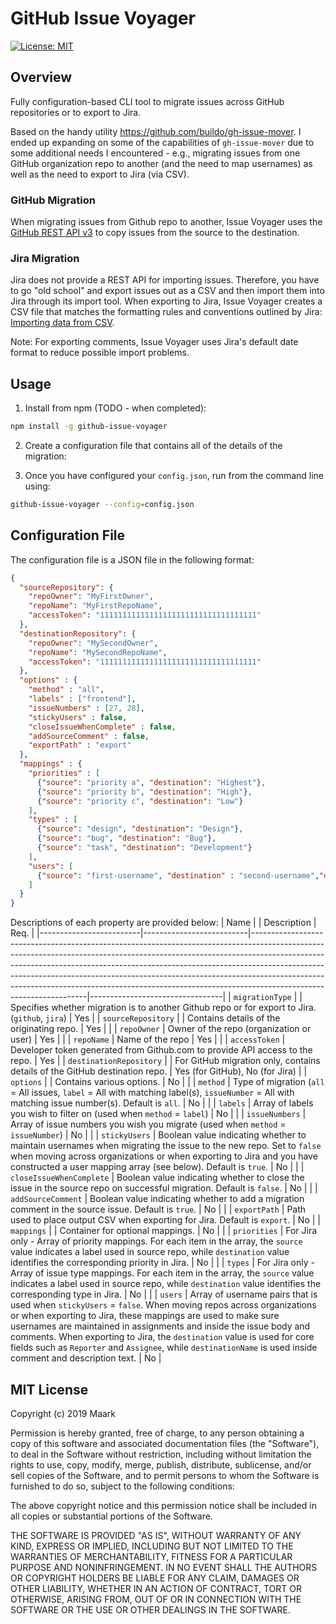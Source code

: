 # GitHub Issue Voyager

[![License: MIT](https://img.shields.io/badge/License-MIT-yellow.svg)](https://opensource.org/licenses/MIT)

## Overview

Fully configuration-based CLI tool to migrate issues across GitHub repositories or to export to Jira.

Based on the handy utility <https://github.com/buildo/gh-issue-mover>. I ended up expanding on some of the capabilities of `gh-issue-mover` due to some additional needs I encountered - e.g., migrating issues from one GitHub organization repo to another (and the need to map usernames) as well as the need to export to Jira (via CSV).

### GitHub Migration

When migrating issues from Github repo to another, Issue Voyager uses the [GitHub REST API v3](https://developer.github.com/v3/issues/) to copy issues from the source to the destination.

### Jira Migration

Jira does not provide a REST API for importing issues. Therefore, you have to go "old school" and export issues out as a CSV and then import them into Jira through its import tool. When exporting to Jira, Issue Voyager creates a CSV file that matches the formatting rules and conventions outlined by Jira: [Importing data from CSV](https://confluence.atlassian.com/adminjiracloud/importing-data-from-csv-776636762.html).

Note: For exporting comments, Issue Voyager uses Jira's default date format to reduce possible import problems.

## Usage

1. Install from npm (TODO - when completed):

```bash
npm install -g github-issue-voyager
```

2. Create a configuration file that contains all of the details of the migration:

3. Once you have configured your `config.json`, run from the command line using:

```bash
github-issue-voyager --config=config.json
```

## Configuration File

The configuration file is a JSON file in the following format:

```json
{
  "sourceRepository": {
    "repoOwner": "MyFirstOwner",
    "repoName": "MyFirstRepoName",
    "accessToken": "11111111111111111111111111111111111"
  },
  "destinationRepository": {
    "repoOwner": "MySecondOwner",
    "repoName": "MySecondRepoName",
    "accessToken": "11111111111111111111111111111111111"
  },
  "options" : {
    "method" : "all",
    "labels" : ["frontend"],
    "issueNumbers" : [27, 28],
    "stickyUsers" : false,
    "closeIssueWhenComplete" : false,
    "addSourceComment" : false,
    "exportPath" : "export"
  },
  "mappings" : {
    "priorities" : [
      {"source": "priority a", "destination": "Highest"},
      {"source": "priority b", "destination": "High"},
      {"source": "priority c", "destination": "Low"}
    ],
    "types" : [
      {"source": "design", "destination": "Design"},
      {"source": "bug", "destination": "Bug"},
      {"source": "task", "destination": "Development"}
    ],
    "users": [
      {"source": "first-username", "destination" : "second-username","destinationName":"John Doe"}
    ]
  }
}


```

Descriptions of each property are provided below:
| Name | | Description | Req. |
|-------------------------|--------------------------|-------------------------------------------------------------------------------------------------------------------------------------------------------------------------------------------------------------------------------------------------------------------------------------------------------------------------------------------------------------------------------------------------------------------------------------------|---------------------------------|
| `migrationType` | | Specifies whether migration is to another Github repo or for export to Jira. (`github`, `jira`) | Yes |
| `sourceRepository` | | Contains details of the originating repo. | Yes |
| | `repoOwner` | Owner of the repo (organization or user) | Yes |
| | `repoName` | Name of the repo | Yes |
| | `accessToken` | Developer token generated from Github.com to provide API access to the repo. | Yes |
| `destinationRepository` | | For GitHub migration only, contains details of the GitHub destination repo. | Yes (for GitHub), No (for Jira) |
| `options` | | Contains various options. | No |
| | `method` | Type of migration (`all` = All issues, `label` = All with matching label(s), `issueNumber` = All with matching issue number(s). Default is `all`. | No |
| | `labels` | Array of labels you wish to filter on (used when `method` = `label`) | No |
| | `issueNumbers` | Array of issue numbers you wish you migrate (used when `method` = `issueNumber`) | No |
| | `stickyUsers` | Boolean value indicating whether to maintain usernames when migrating the issue to the new repo. Set to `false` when moving across organizations or when exporting to Jira and you have constructed a user mapping array (see below). Default is `true`. | No |
| | `closeIssueWhenComplete` | Boolean value indicating whether to close the issue in the source repo on successful migration. Default is `false`. | No |
| | `addSourceComment` | Boolean value indicating whether to add a migration comment in the source issue. Default is `true`. | No |
| | `exportPath` | Path used to place output CSV when exporting for Jira. Default is `export`. | No |
| `mappings` | | Container for optional mappings. | No |
| | `priorities` | For Jira only - Array of priority mappings. For each item in the array, the `source` value indicates a label used in source repo, while `destination` value identifies the corresponding priority in Jira. | No |
| | `types` | For Jira only - Array of issue type mappings. For each item in the array, the `source` value indicates a label used in source repo, while `destination` value identifies the corresponding type in Jira. | No |
| | `users` | Array of username pairs that is used when `stickyUsers` = `false`. When moving repos across organizations or when exporting to Jira, these mappings are used to make sure usernames are maintained in assignments and inside the issue body and comments. When exporting to Jira, the `destination` value is used for core fields such as `Reporter` and `Assignee`, while `destinationName` is used inside comment and description text. | No |

## MIT License

Copyright (c) 2019 Maark

Permission is hereby granted, free of charge, to any person obtaining a copy
of this software and associated documentation files (the "Software"), to deal
in the Software without restriction, including without limitation the rights
to use, copy, modify, merge, publish, distribute, sublicense, and/or sell
copies of the Software, and to permit persons to whom the Software is
furnished to do so, subject to the following conditions:

The above copyright notice and this permission notice shall be included in all
copies or substantial portions of the Software.

THE SOFTWARE IS PROVIDED "AS IS", WITHOUT WARRANTY OF ANY KIND, EXPRESS OR
IMPLIED, INCLUDING BUT NOT LIMITED TO THE WARRANTIES OF MERCHANTABILITY,
FITNESS FOR A PARTICULAR PURPOSE AND NONINFRINGEMENT. IN NO EVENT SHALL THE
AUTHORS OR COPYRIGHT HOLDERS BE LIABLE FOR ANY CLAIM, DAMAGES OR OTHER
LIABILITY, WHETHER IN AN ACTION OF CONTRACT, TORT OR OTHERWISE, ARISING FROM,
OUT OF OR IN CONNECTION WITH THE SOFTWARE OR THE USE OR OTHER DEALINGS IN THE
SOFTWARE.

